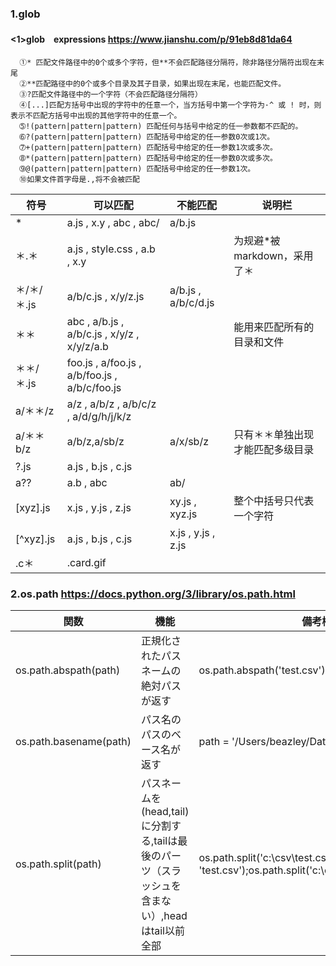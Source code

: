 ### 1.glob
#### <1>glob　expressions <https://www.jianshu.com/p/91eb8d81da64>
~~~
  ➀* 匹配文件路径中的0个或多个字符，但**不会匹配路径分隔符，除非路径分隔符出现在末尾
  ➁**匹配路径中的0个或多个目录及其子目录，如果出现在末尾，也能匹配文件。
  ➂?匹配文件路径中的一个字符（不会匹配路径分隔符）
  ➃[...]匹配方括号中出现的字符中的任意一个，当方括号中第一个字符为·^ 或 ! 时，则表示不匹配方括号中出现的其他字符中的任意一个。
  ➄!(pattern|pattern|pattern) 匹配任何与括号中给定的任一参数都不匹配的。
  ➅?(pattern|pattern|pattern) 匹配括号中给定的任一参数0次或1次。
  ➆+(pattern|pattern|pattern) 匹配括号中给定的任一参数1次或多次。
  ➇*(pattern|pattern|pattern) 匹配括号中给定的任一参数0次或多次。
  ➈@(pattern|pattern|pattern) 匹配括号中给定的任一参数1次。
  ➉如果文件首字母是.,将不会被匹配
~~~
符号|可以匹配|不能匹配|说明栏
-|-|-|-
*|a.js , x.y , abc , abc/|a/b.js|
＊.＊|a.js , style.css , a.b , x.y||为规避*被markdown，采用了＊
＊/＊/＊.js|a/b/c.js , x/y/z.js|a/b.js , a/b/c/d.js
＊＊|abc , a/b.js , a/b/c.js , x/y/z , x/y/z/a.b||能用来匹配所有的目录和文件
＊＊/＊.js|foo.js , a/foo.js , a/b/foo.js , a/b/c/foo.js
a/＊＊/z|a/z , a/b/z , a/b/c/z , a/d/g/h/j/k/z
a/＊＊b/z|a/b/z,a/sb/z|a/x/sb/z|只有＊＊单独出现才能匹配多级目录
?.js|a.js , b.js , c.js
a??|a.b , abc|ab/ 
[xyz].js| x.js , y.js , z.js|xy.js , xyz.js|整个中括号只代表一个字符
[^xyz].js|a.js , b.js , c.js|x.js , y.js , z.js
.c＊|.card.gif

### 2.os.path <https://docs.python.org/3/library/os.path.html>
関数|機能|備考欄
-|-|-
os.path.abspath(path)|正規化されたパスネームの絶対パスが返す|os.path.abspath('test.csv')→C:\\Python25\\test.csv
os.path.basename(path)|パス名のパスのベース名が返す|path = '/Users/beazley/Data/data.csv'→data.csv
os.path.split(path)|パスネームを(head,tail)に分割する,tailは最後のパーツ（スラッシュを含まない）,headはtail以前全部|os.path.split('c:\\csv\\test.csv')→('c:\\csv', 'test.csv');os.path.split('c:\\csv\\')→('c:\\csv', '')
